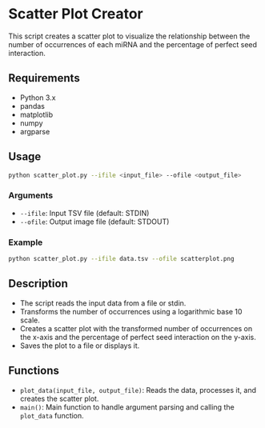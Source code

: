 
# Scatter Plot Creator

This script creates a scatter plot to visualize the relationship between the number of occurrences of each miRNA and the percentage of perfect seed interaction.

## Requirements

- Python 3.x
- pandas
- matplotlib
- numpy
- argparse

## Usage

```bash
python scatter_plot.py --ifile <input_file> --ofile <output_file>
```

### Arguments

- `--ifile`: Input TSV file (default: STDIN)
- `--ofile`: Output image file (default: STDOUT)

### Example

```bash
python scatter_plot.py --ifile data.tsv --ofile scatterplot.png
```

## Description

- The script reads the input data from a file or stdin.
- Transforms the number of occurrences using a logarithmic base 10 scale.
- Creates a scatter plot with the transformed number of occurrences on the x-axis and the percentage of perfect seed interaction on the y-axis.
- Saves the plot to a file or displays it.

## Functions

- `plot_data(input_file, output_file)`: Reads the data, processes it, and creates the scatter plot.
- `main()`: Main function to handle argument parsing and calling the `plot_data` function.

